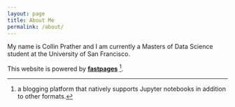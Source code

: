 ```yaml
---
layout: page
title: About Me
permalink: /about/
---
```


<!-- ![](../images/about/bio.jpg) -->

My name is Collin Prather and I am currently a Masters of Data Science student at the University of San Francisco.



This website is powered by **[fastpages](https://github.com/fastai/fastpages)** [^1].

[^1]:a blogging platform that natively supports Jupyter notebooks in addition to other formats.
